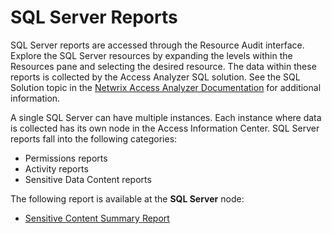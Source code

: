 # SQL Server Reports

SQL Server reports are accessed through the Resource Audit interface. Explore the SQL Server
resources by expanding the levels within the Resources pane and selecting the desired resource. The
data within these reports is collected by the Access Analyzer SQL solution. See the SQL Solution
topic in the
[Netwrix Access Analyzer Documentation](https://helpcenter.netwrix.com/category/accessanalyzer) for
additional information.

A single SQL Server can have multiple instances. Each instance where data is collected has its own
node in the Access Information Center. SQL Server reports fall into the following categories:

- Permissions reports
- Activity reports
- Sensitive Data Content reports

The following report is available at the **SQL Server** node:

- [Sensitive Content Summary Report](/docs/accessinformationcenter/12.0/access/informationcenter/resourceaudit/sql/sensitivecontentsummary.md)
